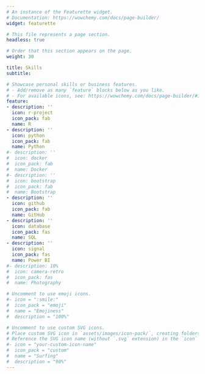 ```yaml
---
# An instance of the Featurette widget.
# Documentation: https://wowchemy.com/docs/page-builder/
widget: featurette

# This file represents a page section.
headless: true

# Order that this section appears on the page.
weight: 30

title: Skills
subtitle:

# Showcase personal skills or business features.
# - Add/remove as many `feature` blocks below as you like.
# - For available icons, see: https://wowchemy.com/docs/page-builder/#icons
feature:
- description: ''
  icon: r-project
  icon_pack: fab
  name: R
- description: ''
  icon: python
  icon_pack: fab
  name: Python
#- description: ''
#  icon: docker
#  icon_pack: fab
#  name: Docker
#- description: ''
#  icon: bootstrap
#  icon_pack: fab
#  name: Bootstrap
- description: ''
  icon: github
  icon_pack: fab
  name: GitHub
- description: ''
  icon: database
  icon_pack: fas
  name: SQL
- description: ''
  icon: signal
  icon_pack: fas
  name: Power BI
#- description: 10%
#  icon: camera-retro
#  icon_pack: fas
#  name: Photography

# Uncomment to use emoji icons.
#- icon = ":smile:"
#  icon_pack = "emoji"
#  name = "Emojiness"
#  description = "100%"  

# Uncomment to use custom SVG icons.
# Place custom SVG icon in `assets/images/icon-pack/`, creating folders if necessary.
# Reference the SVG icon name (without `.svg` extension) in the `icon` field.
#- icon = "your-custom-icon-name"
#  icon_pack = "custom"
#  name = "Surfing"
#  description = "90%"
---
```

